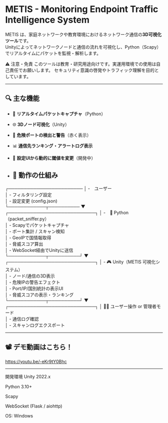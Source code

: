 # METIS - Monitoring Endpoint Traffic Intelligence System

METIS は、家庭ネットワークや教育環境におけるネットワーク通信の**3D可視化ツール**です。  
Unityによってネットワークノードと通信の流れを可視化し、Python（Scapy）でリアルタイムにパケットを監視・解析します。

⚠️ 注意・免責
このツールは教育・研究用途向けです。実運用環境での使用は自己責任でお願いします。
セキュリティ意識の啓発やトラフィック理解を目的としています。

---

## 🔍 主な機能

- 📡 **リアルタイムパケットキャプチャ**（Python）
- 🌐 **3Dノード可視化**（Unity）
- 🚨 **危険ポートの検出と警告**（赤く表示）
- 📊 **通信先ランキング・アラートログ表示**
- 🧩 **設定UIから動的に閾値を変更**（開発中）
  
- ## 📡 動作の仕組み

┌────────────────────────
│  -　ユーザー     
│  - フィルタリング設定          
│  - 設定変更 (config.json)     
└────────────┬──────────
             ▼
┌────────────────────────────┐
│  -　🐍 Python（packet_sniffer.py）     
│  - Scapyでパケットキャプチャ             
│  - ポート集計 / スキャン検知             
│  - GeoIPで国情報取得                   
│  - 脅威スコア算出                      
│  - WebSocket経由でUnityに送信           
└────────────┬──────────┘
             ▼
┌────────────────────────────┐
│  - 🎮 Unity（METIS 可視化システム）     
│  - ノード/通信の3D表示                   
│  - 危険IPの警告エフェクト                 
│  - Port/IP/国別統計の表示UI            
│  - 脅威スコアの表示・ランキング           
└────────────┬──────────┘
             ▼
┌────────────────────────────┐
│     👨‍💻 ユーザー操作 or 管理者モード       
│  - 通信ログ確認                         
│  - スキャンログエクスポート             




---

## 📽️ デモ動画はこちら！

https://youtu.be/-eKr9tY0Bhc

---


開発環境
Unity 2022.x

Python 3.10+

Scapy

WebSocket (Flask / aiohttp)

OS: Windows 



